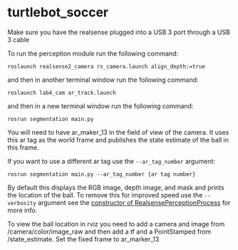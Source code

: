 # turtlebot_soccer

Make sure you have the realsense plugged into a USB 3 port through a USB 3 cable

To run the perception module run the following command: 

`roslaunch realsense2_camera rs_camera.launch align_depth:=true`

and then in another terminal window run the following command:

`roslaunch lab4_cam ar_track.launch`

and then in a new terminal window run the following command:

`rosrun segmentation main.py`

You will need to have ar_maker_13 in the field of view of the camera. It uses 
this ar tag as the world frame and publishes the state estimate of the ball in 
this frame.

If you want to use a different ar tag use the `--ar_tag_number` argument:

`rosrun segmentation main.py --ar_tag_number {ar tag number}`

By default this displays the RGB image, depth image, and mask and prints the 
location of the ball. To remove this for improved speed use the `--verbosity` 
argument see the [constructor of RealsensePerceptionProcess](https://github.com/nflu/turtlebot_soccer/blob/6b999f9d2ec10b91aaa965214fd81ab301d5ae08/src/segmentation/src/main.py#L51) for more info.


To view the ball location in rviz you need to add a camera and image from /camera/color/image_raw and then add a tf and a PointStamped from /state_estimate. Set the fixed frame to ar_marker_13




